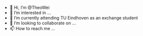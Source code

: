 - 👋 Hi, I’m @TheoWei
- 👀 I’m interested in ...
- 🌱 I’m currently attending TU Eindhoven as an exchange student
- 💞️ I’m looking to collaborate on ...
- 📫 How to reach me ...

<!---
TheoWei/TheoWei is a ✨ special ✨ repository because its `README.md` (this file) appears on your GitHub profile.
You can click the Preview link to take a look at your changes.
--->
